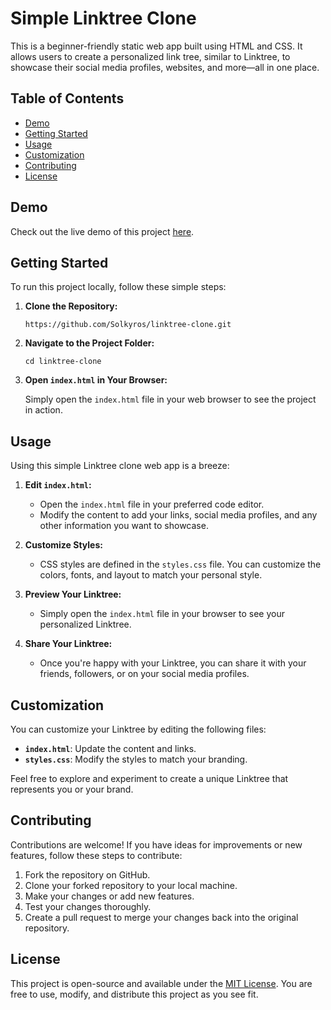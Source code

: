 # Simple Linktree Clone

This is a beginner-friendly static web app built using HTML and CSS. It allows users to create a personalized link tree, similar to Linktree, to showcase their social media profiles, websites, and more—all in one place.

## Table of Contents

- [Demo](#demo)
- [Getting Started](#getting-started)
- [Usage](#usage)
- [Customization](#customization)
- [Contributing](#contributing)
- [License](#license)

## Demo

Check out the live demo of this project [here](https://linktree-clone-5x736gueu-solkyros.vercel.app/).

## Getting Started

To run this project locally, follow these simple steps:

1. **Clone the Repository:**

   ```shell
   https://github.com/Solkyros/linktree-clone.git
   ```

2. **Navigate to the Project Folder:**

   ```shell
   cd linktree-clone
   ```
   
3. **Open `index.html` in Your Browser:**

	Simply open the `index.html` file in your web browser to see the project in action.

## Usage

Using this simple Linktree clone web app is a breeze:

1.  **Edit `index.html`:**
    
    -   Open the `index.html` file in your preferred code editor.
    -   Modify the content to add your links, social media profiles, and any other information you want to showcase.
2.  **Customize Styles:**
    
    -   CSS styles are defined in the `styles.css` file. You can customize the colors, fonts, and layout to match your personal style.
3.  **Preview Your Linktree:**
    
    -   Simply open the `index.html` file in your browser to see your personalized Linktree.
4.  **Share Your Linktree:**
    
    -   Once you're happy with your Linktree, you can share it with your friends, followers, or on your social media profiles.
   
## Customization

You can customize your Linktree by editing the following files:

-   **`index.html`**: Update the content and links.
-   **`styles.css`**: Modify the styles to match your branding.

Feel free to explore and experiment to create a unique Linktree that represents you or your brand.

## Contributing

Contributions are welcome! If you have ideas for improvements or new features, follow these steps to contribute:

1.  Fork the repository on GitHub.
2.  Clone your forked repository to your local machine.
3.  Make your changes or add new features.
4.  Test your changes thoroughly.
5.  Create a pull request to merge your changes back into the original repository.

## License

This project is open-source and available under the [MIT License](https://en.wikipedia.org/wiki/MIT_License). You are free to use, modify, and distribute this project as you see fit.